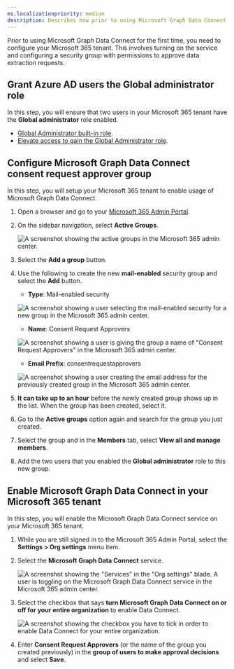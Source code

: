 ```yaml
---
ms.localizationpriority: medium
description: Describes how prior to using Microsoft Graph Data Connect for the first time, you need to configure your Microsoft 365 tenant.
---
```


<!-- markdownlint-disable MD002 MD041 -->

Prior to using Microsoft Graph Data Connect for the first time, you need to configure your Microsoft 365 tenant. This involves turning on the service and configuring a security group with permissions to approve data extraction requests.

## Grant Azure AD users the Global administrator role

In this step, you will ensure that two users in your Microsoft 365 tenant have the **Global administrator** role enabled.

- [Global Administrator built-in role](/azure/active-directory/roles/permissions-reference#global-administrator).
- [Elevate access to gain the Global Administrator role](/azure/role-based-access-control/elevate-access-global-admin).

## Configure Microsoft Graph Data Connect consent request approver group

In this step, you will setup your Microsoft 365 tenant to enable usage of Microsoft Graph Data Connect.

1. Open a browser and go to your [Microsoft 365 Admin Portal](https://admin.microsoft.com/).

1. On the sidebar navigation, select **Active Groups**.

    ![A screenshot showing the active groups in the Microsoft 365 admin center.](images/data-connect-m365-act-grp.png)

1. Select the **Add a group** button.

1. Use the following to create the new **mail-enabled** security group and select the **Add** button.
   - **Type**: Mail-enabled security

    ![A screenshot showing a user selecting the mail-enabled security for a new group in the Microsoft 365 admin center.](images/data-connect-m365-mail-sec.png)

   - **Name**: Consent Request Approvers

    ![A screenshot showing a user is giving the group a name of "Consent Request Approvers" in the Microsoft 365 admin center.](images/data-connect-m365-cons-apprv.png)

   - **Email Prefix**: consentrequestapprovers

    ![A screenshot showing a user creating the email address for the previously created group in the Microsoft 365 admin center.](images/data-connect-m365-cons-apprv-pref.png)

1. **It can take up to an hour** before the newly created group shows up in the list. When the group has been created, select it.

1. Go to the **Active groups** option again and search for the group you just created.

1. Select the group and in the **Members** tab, select **View all and manage members**.

1. Add the two users that you enabled the **Global administrator** role to this new group.

## Enable Microsoft Graph Data Connect in your Microsoft 365 tenant

In this step, you will enable the Microsoft Graph Data Connect service on your Microsoft 365 tenant.

1. While you are still signed in to the Microsoft 365 Admin Portal, select the **Settings > Org settings** menu item.

1. Select the **Microsoft Graph Data Connect** service.

    ![A screenshot showing the "Services" in the "Org settings" blade. A user is toggling on the Microsoft Graph Data Connect service in the Microsoft 365 admin center.](images/data-connect-m365-mgdc-toggle.png)

1. Select the checkbox that says **turn Microsoft Graph Data Connect on or off for your entire organization** to enable Data Connect.

    ![A screenshot showing the checkbox you have to tick in order to enable Data Connect for your entire organization.](images/data-connect-m365-enable-mgdc-for-org.png)

1. Enter **Consent Request Approvers** (or the name of the group you created previously) in the **group of users to make approval decisions** and select **Save**.

